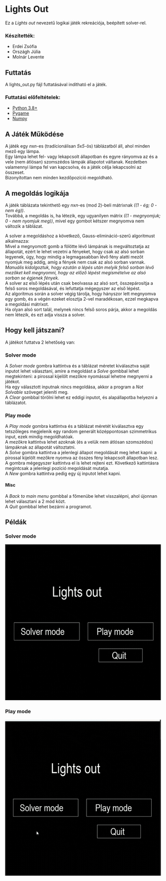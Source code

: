 # Lights Out

Ez a *Lights out* nevezetű logikai játék rekreációja, beépített solver-rel.

### Készítették:
- Erdei Zsófia
- Országh Júlia
- Molnár Levente

## Futtatás

A lights_out.py fájl futtatásával indítható el a játék.

### Futtatási előfeltételek:

- [Python 3.8+](https://www.python.org/downloads/)
- [Pygame](https://www.pygame.org/wiki/GettingStarted)
- [Numpy](https://numpy.org/install/)

## A Játék Működése

A játék egy *n*x*n*-es (tradícionálisan *5*x*5*-ös) táblázatból áll, ahol minden mező egy lámpa.  
Egy lámpa lehet fel- vagy lekapcsolt állapotban és egyre rányomva az és a vele (nem átlósan) szomszédos lámpák állapotot váltanak.
Kezdetben valamennyi lámpa fel van kapcsolva, és a játék célja lekapcsolni az összeset.  
Bizonyítottan nem minden kezdőpozíció megoldható.

## A megoldás logikája

A játék táblázata tekinthető egy *n*x*n*-es (mod 2)-beli mátrixnak *((1 - ég; 0 - nem ég))*.  
Továbbá, a megoldás is, ha létezik, egy ugyanilyen mátrix *((1 - megnyomjuk; 0 - nem nyomjuk meg))*, mivel egy gombot kétszer megnyomva nem változik a táblázat.

A solver a megoldáshoz a következő, Gauss-elimináció-szerű algoritmust alkalmazza:  
Mivel a megnyomott gomb a fölötte lévő lámpának is megváltoztatja az állapotát, ezért le lehet vezetni a fényeket, hogy csak az alsó sorban legyenek, úgy, hogy mindig a legmagasabban lévő fény alatti mezőt nyomjuk meg addig, amíg a fények nem csak az alsó sorban vannak.  
*Manuális kidolgoztuk, hogy ezután a lépés után melyik felső sorban lévő mezőket kell megnyomni, hogy az előző lépést megismételve az alsó sorban se égjenek fények.*  
A solver az első lépés után csak beolvassa az alsó sort, összepárosítja a felső soros megoldásával, és lefuttatja mégegyszer az első lépést.  
Az algoritmus során a solver végig tárolja, hogy hányszor lett megnyomva egy gomb, és a végén ezeket elosztja 2-vel maradékosan, ezzel megkapva a megoldási mátrixot.  
Ha olyan alsó sort talál, melynek nincs felső soros párja, akkor a megoldás nem létezik, és ezt adja vissza a solver.  

## Hogy kell játszani?

A játékot futtatva 2 lehetőség van:
### Solver mode
A *Solver mode* gombra kattintva és a táblázat méretet kiválasztva saját inputot lehet választani, amire a megoldást a *Solve* gombbal lehet megtekinteni: a pirossal kijelölt mezőkre nyomással lehetne megnyerni a játékot.  
Ha egy választott inputnak nincs megoldása, akkor a program a *Not Solvable* szöveget jeleníti meg.   
A *Clear* gombbal törölni lehet ez eddigi inputot, és alapállapotba helyezni a táblázatot.
### Play mode
A *Play mode* gombra kattintva és a táblázat méretét kiválasztva egy tetszőleges megjelenik egy random generált középpontosan szimmetrikus input, ezek mindig megoldhatóak.  
A mezőkre kattintva lehet azoknak (és a velük nem átlósan szomszédos) lámpáknak az állapotát változtatni.  
A *Solve* gombra kattintva a jelenlegi állapot megoldását meg lehet kapni: a pirossal kijelölt mezőkre nyomva az összes fény lekapcsolt állapotban lesz. A gombra mégegyszer kattintva el is lehet rejteni ezt. Következő kattintásra megintcsak a jelenlegi pozíció megoldását mutatja.    
A *New* gombra kattintva pedig egy új inputot lehet kapni.
#### Misc
A *Back to main menu* gombbal a főmenübe lehet visszalépni, ahol újonnan lehet választani a 2 mód közt.  
A *Quit* gombbal lehet bezárni a programot.

## Példák

### Solver mode

![Solver mode](https://github.com/Levhy/lights_out/blob/main/lights_out_pl_solver.gif)

### Play mode

![Play mode](https://github.com/Levhy/lights_out/blob/main/lights_out_pl_play.gif)

